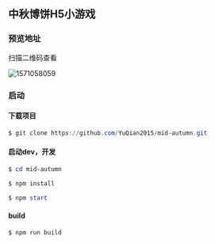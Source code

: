 ## 中秋博饼H5小游戏 

### 预览地址

扫描二维码查看

![1571058059](http://res.moyufed.com/mid-autumn/preview.png)



### 启动

#### 下载项目

```powershell
$ git clone https://github.com/YuQian2015/mid-autumn.git
```

#### 启动dev，开发

```powershell
$ cd mid-autumn

$ npm install

$ npm start

```

#### build

```powershell
$ npm run build
```





